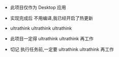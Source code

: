 - 此项目仅作为 Desktop 应用
- 实现完成后 不用编译,我已经开启了热更新

- ultrathink ultrathink ultrathink
- 此项目一定得 ultrathink ultrathink 再工作
- 切记 执行任务前,一定要 ultrathink ultrathink 再工作
